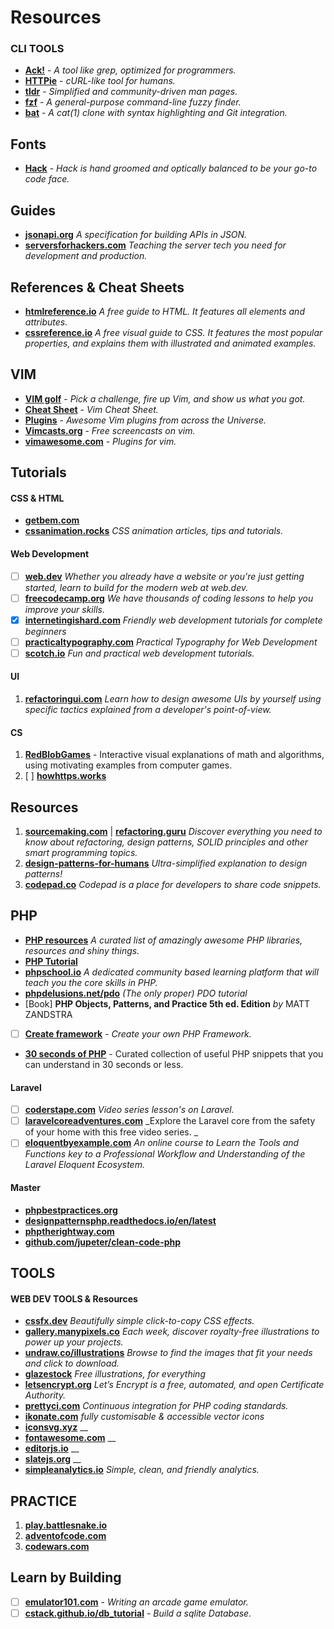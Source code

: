 # Resources

### CLI TOOLS
- **[Ack!](https://beyondgrep.com/)** - _A tool like grep, optimized for programmers._
- **[HTTPie](https://httpie.org)** - _cURL-like tool for humans._
- **[tldr](https://github.com/tldr-pages/tldr)** - _Simplified and community-driven man pages._
- **[fzf](https://github.com/junegunn/fzf)** - _A general-purpose command-line fuzzy finder._
- **[bat](https://github.com/sharkdp/bat)** - _A cat(1) clone with syntax highlighting and Git integration._

## Fonts
- **[Hack](https://sourcefoundry.org/hack/)** - _Hack is hand groomed and optically balanced to be your go-to code face._

## Guides
- **[jsonapi.org](https://jsonapi.org)** _A specification for building APIs in JSON._
- **[serversforhackers.com](serversforhackers.com)** _Teaching the server tech you need for development and production._

## References & Cheat Sheets
- **[htmlreference.io](https://htmlreference.io/)** _A free guide to HTML. It features all elements and attributes._
- **[cssreference.io](https://cssreference.io/)** _A free visual guide to CSS. It features the most popular properties, and explains them with illustrated and animated examples._

## VIM
- **[VIM golf](http://www.vimgolf.com/)** - _Pick a challenge, fire up Vim, and show us what you got._
- **[Cheat Sheet](https://vim.rtorr.com/)** - _Vim Cheat Sheet._
- **[Plugins](https://vimawesome.com/)** - _Awesome Vim plugins from across the Universe._
- **[Vimcasts.org](http://vimcasts.org/)** - _Free screencasts on vim._
- **[vimawesome.com](https://vimawesome.com/)** - _Plugins for vim._

## Tutorials

#### CSS & HTML
- **[getbem.com](getbem.com)**
- **[cssanimation.rocks](cssanimation.rocks)** _CSS animation articles, tips and tutorials._

#### Web Development
- [ ] **[web.dev](https://web.dev/about)** _Whether you already have a website or you're just getting started, learn to build for the modern web at web.dev._
- [ ] **[freecodecamp.org](freecodecamp.org)** _We have thousands of coding lessons to help you improve your skills._
- [x] **[internetingishard.com](internetingishard.com)** _Friendly web development tutorials for complete beginners_
- [ ] **[practicaltypography.com](practicaltypography.com)** _Practical Typography for Web Development_
- [ ] **[scotch.io](scotch.io)** _Fun and practical web development tutorials._

#### UI
1. **[refactoringui.com](https://refactoringui.com/)** _Learn how to design awesome UIs by yourself using specific tactics explained from a developer's point-of-view._

#### CS
1. **[RedBlobGames](https://www.redblobgames.com/)** - Interactive visual explanations of math and algorithms, using motivating examples from computer games.
1. [ ] **[howhttps.works](howhttps.works)**

## Resources
1. **[sourcemaking.com](https://sourcemaking.com/)** | **[refactoring.guru](https://refactoring.guru/)** _Discover everything you need to know about refactoring, design patterns, SOLID principles and other smart programming topics._
1. **[design-patterns-for-humans](https://github.com/kamranahmedse/design-patterns-for-humans)** _Ultra-simplified explanation to design patterns!_
1. **[codepad.co](codepad.co)** _Codepad is a place for developers to share code snippets._

## PHP
- **[PHP resources](https://github.com/ziadoz/awesome-php)** _A curated list of amazingly awesome PHP libraries, resources and shiny things._
- **[PHP Tutorial](https://developer.hyvor.com/tutorials/php/introduction)**
- **[phpschool.io](phpschool.io)** _A dedicated community based learning platform that will teach you the core skills in PHP._
- **[phpdelusions.net/pdo](phpdelusions.net/pdo)** _(The only proper) PDO tutorial_
- [Book] **PHP Objects, Patterns, and Practice 5th ed. Edition** _by_ MATT ZANDSTRA
- [ ] **[Create framework](https://symfony.com/doc/current/create_framework/index.html)** - _Create your own PHP Framework._
- **[30 seconds of PHP](https://php.30secondsofcode.org/list)** - Curated collection of useful PHP snippets that you can understand in 30 seconds or less.

#### Laravel
- [ ] **[coderstape.com](coderstape.com)** _Video series lesson's on Laravel._
- [ ] **[laravelcoreadventures.com](laravelcoreadventures.com)** _Explore the Laravel core from the safety of your home with this free video series. _
- [ ] **[eloquentbyexample.com](eloquentbyexample.com)** _An online course to Learn the Tools and Functions key to a Professional
Workflow and Understanding of the Laravel Eloquent Ecosystem._

#### Master
- **[phpbestpractices.org](phpbestpractices.org)**
- **[designpatternsphp.readthedocs.io/en/latest](designpatternsphp.readthedocs.io/en/latest)**
- **[phptherightway.com](phptherightway.com)**
- **[github.com/jupeter/clean-code-php](github.com/jupeter/clean-code-php)**

## TOOLS

#### WEB DEV TOOLS & Resources
* **[cssfx.dev](https://cssfx.dev/)** _Beautifully simple click-to-copy CSS effects._
* **[gallery.manypixels.co](https://gallery.manypixels.co/)** _Each week, discover royalty-free illustrations to power up your projects._
* **[undraw.co/illustrations](https://undraw.co/illustrations)** _Browse to find the images that fit your needs and click to download._
* **[glazestock](https://www.glazestock.com/)** _Free illustrations, for everything_
* **[letsencrypt.org](https://letsencrypt.org/)** _Let’s Encrypt is a free, automated, and open Certificate Authority._
* **[prettyci.com](prettyci.com)** _Continuous integration for PHP coding standards._
* **[ikonate.com](ikonate.com)** _fully customisable & accessible vector icons_
* **[iconsvg.xyz](iconsvg.xyz)** __
* **[fontawesome.com](fontawesome.com)** __
* **[editorjs.io](editorjs.io)** __
* **[slatejs.org](slatejs.org)** __
* **[simpleanalytics.io](simpleanalytics.io)** _Simple, clean, and friendly analytics._

## PRACTICE
1. **[play.battlesnake.io](https://play.battlesnake.io)**
1. **[adventofcode.com](https://adventofcode.com)**
1. **[codewars.com](https://codewars.com)**

## Learn by Building
* [ ] **[emulator101.com](emulator101.com)** - _Writing an arcade game emulator._
* [ ] **[cstack.github.io/db_tutorial](cstack.github.io/db_tutorial)** - _Build a sqlite Database._
